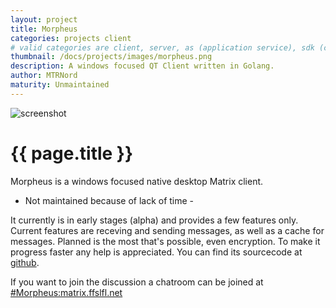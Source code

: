 ```yaml
---
layout: project
title: Morpheus
categories: projects client
# valid categories are client, server, as (application service), sdk (client sdk), and other
thumbnail: /docs/projects/images/morpheus.png
description: A windows focused QT Client written in Golang.
author: MTRNord
maturity: Unmaintained
---
```


![screenshot](/docs/projects/images/morpheus.png "{{ page.title }}")

# {{ page.title }}
Morpheus is a windows focused native desktop Matrix client.

- Not maintained because of lack of time -

It currently is in early stages (alpha) and provides a few features only.
Current features are receving and sending messages, as well as a cache for messages. Planned is the most that's possible, even encryption. To make it progress faster any help is appreciated.
You can find its sourcecode at [github](https://github.com/Nordgedanken/Morpheus/).

If you want to join the discussion a chatroom can be joined at [#Morpheus:matrix.ffslfl.net](https://matrix.to/#/#Morpheus:matrix.ffslfl.net)
